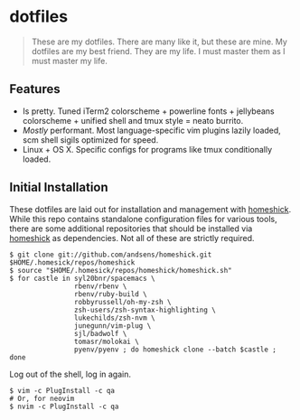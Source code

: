 dotfiles
========

> These are my dotfiles. There are many like it, but these are mine.
> My dotfiles are my best friend. They are my life. I must master them as I must master my life.

## Features

* Is pretty. Tuned iTerm2 colorscheme + powerline fonts + jellybeans colorscheme + unified shell and tmux style = neato burrito.
* _Mostly_ performant. Most language-specific vim plugins lazily loaded, scm shell sigils optimized for speed.
* Linux + OS X. Specific configs for programs like tmux conditionally loaded.

## Initial Installation

These dotfiles are laid out for installation and management with [homeshick].
While this repo contains standalone configuration files for various tools, there are some additional repositories that should be installed via [homeshick] as dependencies.
Not all of these are strictly required.

```shell
$ git clone git://github.com/andsens/homeshick.git $HOME/.homesick/repos/homeshick
$ source "$HOME/.homesick/repos/homeshick/homeshick.sh"
$ for castle in syl20bnr/spacemacs \
                rbenv/rbenv \
                rbenv/ruby-build \
                robbyrussell/oh-my-zsh \
                zsh-users/zsh-syntax-highlighting \
                lukechilds/zsh-nvm \
                junegunn/vim-plug \
                sjl/badwolf \
                tomasr/molokai \
                pyenv/pyenv ; do homeshick clone --batch $castle ; done
```

Log out of the shell, log in again.

```shell
$ vim -c PlugInstall -c qa
# Or, for neovim
$ nvim -c PlugInstall -c qa
```

[homeshick]: https://github.com/andsens/homeshick
